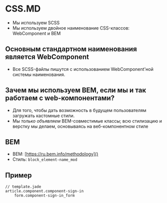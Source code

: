 CSS.MD
======

- Мы используем SCSS
- Мы используем двойное наименование CSS-классов: WebComponent и BEM

## Основным стандартном наименования является WebComponent

- Все SCSS-файлы пишутся с использованием WebComponent'ной системы наименования.

## Зачем мы используем BEM, если мы и так работаем с web-компонентами?

- Для того, чтобы дать возможность в будущем пользователям загружать кастомные стили.
- Мы *только объявляем* BEM-совместимые классы; всю стилизацию и верстку мы делаем, основываясь на веб-компонентном стиле

BEM
---

- BEM: [https://ru.bem.info/methodology]()
- Стиль: `block_element-name_mod`

Пример
------

```
// template.jade
article.component.component-sign-in
    form.component-sign-in_form
        
```